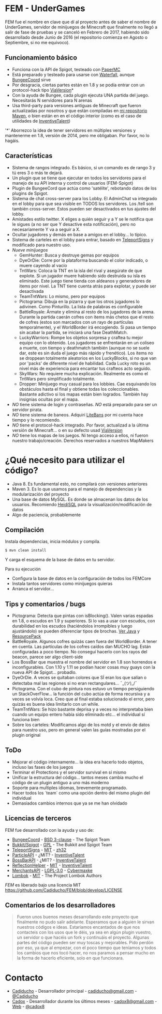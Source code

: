 # FEM - UnderGames

FEM fue el nombre en clave que dí al proyecto antes de saber el nombre de UnderGames, servidor de minijuegos de Minecraft que finalmente no llegó a salir de fase de pruebas y se canceló en Febrero de 2017, habiendo sido desarrollado desde Junio de 2016 (el repositorio comienza en Agosto o Septiembre, si no me equivoco).

## Funcionamiento básico
  - Funciona con la API de Spigot, testeado con [PaperMC](https://github.com/PaperMC/Paper)
  - Está preparado y testeado para usarse con [Waterfall](https://github.com/WaterfallMC/Waterfall), aunque [BungeeCoord](https://github.com/SpigotMC/BungeeCord) sirve
  - Por desgracia, ciertas partes están en 1.8 y se podía entrar con un protocol-hack tipo [ViaVersion](https://github.com/MylesIsCool/ViaVersion)*
  - Con la ayuda de Bungee, cada plugin ejecuta UNA partida del juego. Necesitarás N servidores para N arenas
  - Usa third-party para versiones antiguas de Minecraft que fueron actualizadas por nosotros y que están compiladas en [mi repositorio Maven](https://cadiducho.com/repo), o bien están en en el código interior (como es el caso de utilidades de [InventiveTalent](https://github.com/InventivetalentDev))

'*' Aborrezco la idea de tener servidores en múltiples versiones y mantenerme en 1.8, versión de 2014, pero me obligaban. Por favor, no lo hagáis.

## Características
  - Sistema de rangos integrado. Es básico, si un comando es de rango 3 y tú eres 3 o más te dejará.
  - Un plugin que se tiene que ejecutar en todos los servidores para el manejo de su API interna y control de usuarios (FEM-Spigot)
  - Plugin de BungeeCord que actúa como 'satélite', rebotando datos de los plugins de Spigot.
  - Sistema de chat cross-server para los Lobby. El AdminChat va integrado en el lobby para que sea visible en TODOS los servidores. Los /tell son también cross-server. Estos pueden ser desactivados en tus ajustes del lobby.
  - Amistades estilo twitter. X eliges a quién seguir y a Y se le notifica que le sigues (a no ser que Y desactive esta notificación), pero no necesariamente Y va a seguir a X.
  - Ocultar jugadores y demás en base a amigos en el lobby... lo típico.
  - Sistema de carteles en el lobby para entrar, basado en [TeleportSigns](https://github.com/zh32/TeleportSigns) y modificado para nuestro uso.
  - *Nueve minijuegos*
    - GemHunter: Busca y destruye gemas por equipos
    - DyeOrDie: Corre por la plataforma buscando el color indicado, o muere cayendo al vacío
    - TntWars: Coloca la TNT en la isla del rival y asegúrate de que explote. Si un jugador muere habiendo sido destruida su isla es eliminado. Este juego tiene tienda con aldeanos y generadores de items por nivel. La TNT tiene cuenta atrás para explotar, y puede ser desactivada
    - TeamTntWars: Lo mismo, pero por equipos
    - Pictograma: Dibuja en la pizarra y que los otros jugadores lo adivinen. Como Pinturillo. La lista de palabras es configurable
    - BattleRoyale: Ármate y elimina al resto de los jugadores de la arena. Durante la partida caerán cofres con items más chetos que el resto de cofres (estos son marcados con un rayo de partículas temporalmente), y el WorldBorder irá encogiendo. Si pasa un tiempo sin acabar la partida, se iniciará una fase DeathMatch.
    - LuckyWarriors: Rompe los objetos sorpresa y craftea tu mejor equipo con lo obtenido. Los jugadores se enfrentarán en un coliseo a muerte, con tiempo y deathmatch también (aunque no se suele dar, este es sin duda el juego más rápido y frenético). Los items no se droppean totalmente aleatorios en los LuckyBlocks, si no que van por 'packs' de diferente nivel de habilidad. Cada Lucky roto es un nivel más de experiencia para encantar tus crafteos acto seguido.
    - SkyWars: No requiere mucha explicación. Realmente es como el TntWars pero simplificado totalmente.
    - Dropper: Minijuego muy casual para los lobbies. Cae esquivando los obstáculos hasta el final y obtiene todas los coleccionables. Bastante adictivo si los mapas están bien logrados. También hay insignias ocultas por el mapa.
  - *NO* tiene sistema de login y contraseñas. *NO* está preparado para ser un servidor pirata.
  - *NO* tiene sistema de baneos. Adquirí [LiteBans](https://www.spigotmc.org/resources/litebans.3715/) por mi cuenta hace tiempo y lo recomiendo.
  - *NO* tiene el protocol-hack integrado. Por favor, actualizad a la última versión de Minecraft... o en su defecto usad [ViaVersion](https://github.com/MylesIsCool/ViaVersion)
  - *NO* tiene los mapas de los juegos. Ni tengo acceso a ellos, ni fueron nuestro trabajo/creación. Derechos reservados a nuestros MapMakers
# ¿Qué necesito para utilizar el código?

  - Java 8. Es fundamental esto, no compilará con versiones anteriores
  - Maven 3. Es lo que usamos para el manejo de dependencias y la modularización del proyecto
  - Una base de datos MySQL. Es donde se almacenan los datos de los usuarios. Recomiendo [HeidiSQL](https://www.heidisql.com/) para la visualización/modificación de datos
  - Algo de paciencia, probablemente

## Compilación

Instala dependencias, inicia módulos y compila.

```sh
$ mvn clean install
```

Y carga el esquema de la base de datos en tu servidor.

Para su ejecución
* Configura la base de datos en la configuración de todos los FEMCore
* Instala tantos servidores como minijuegos quieras
* Arranca el servidor...

## Tips y comentarios / bugs
* Pictograma: Detecta que pintas con isBlocking(). Valen varias espadas en 1.8, o escudos en 1.9 y superiores. Si lo vas a usar con escudos, con durabilidad en los escudos (haciéndolos irrompibles y luego ajustándolo) se pueden diferenciar tipos de brochas. [Ver Java](https://github.com/Cadiducho/FEM/blob/82eb585797f24a80a644528a9f665923949ba7de/FEM-Pictograma/src/com/cadiducho/fem/pic/listener/GameListener.java#L45) y [ResourcePack](https://www.spigotmc.org/wiki/custom-item-models-in-1-9-and-up/)
* BattleRoyale. Algunos cofres quizás caen fuera del WorldBorder. A tener en cuenta. Las partículas de los cofres caídos dan MUCHO lag. Están configuradas a poco tiempo. No conseguí hacerlo con los rayos del beacon, parece ser algo client-side
* Los BossBar que muestra el nombre del servidor en 1.8 son horrendos e inconfigurables. Con 1.10 y 1.11 se podían hacer cosas muy guays con la nueva API de Spigot... probadlo.
* DyeOrDie. A veces se quitaban colores que SÍ eran los que salían o detectaba mal las regiones si no eran rectangulares... ¯\_(ツ)_/¯
* Pictograma. Con el cubo de pintura nos estuvo un tiempo persiguiendo un StackOverFlow... la función del cubo actúa de forma recursiva y a veces se volvía loca. Creo que al final estaba solucionado el error, pero quizás es buena idea limitarlo con un while.
* TeamTntWars: Se hizo bastante deprisa y a veces no interpretaba bien cuando un equipo entero había sido eliminado etc... el individual sí funciona bien
* Sobre los carteles: Modificamos algo de los motd y el envío de datos para nuestro uso, pero en general valen las guías mostradas por el plugin original

## ToDo
 - Mejorar el código internamente... la idea era hacerlo todo objetos, incluso las fases de los juegos
 - Terminar el Protections y el servidor survival en sí mismo
 - Unificar la estructura del código... tantos meses cambia mucho el código de un plugin antiguo a uno más moderno
 - Soporte para multiples idiomas, brevemente programado.
 - Hacer todos los ´team´ como una opción dentro del mismo plugin del individual
 - Demasiados cambios internos que ya se me han olvidado

## Licencias de terceros

FEM fue desarrollado con la ayuda y uso de:
* [BungeeCoord](https://github.com/SpigotMC/BungeeCord) - [BSD 3-clause](https://github.com/SpigotMC/BungeeCord/blob/master/LICENSE) - The Spigot Team
* [Bukkit/Spigot](https://hub.spigotmc.org/stash/projects/SPIGOT) - [GPL](https://hub.spigotmc.org/stash/projects/SPIGOT/repos/bukkit/browse/LICENCE.txt) - The Bukkit and Spigot Team
* [TeleportSigns](https://github.com/zh32/TeleportSigns) - [MIT](https://github.com/zh32/TeleportSigns/blob/development/LICENSE) - [zh32](https://github.com/zh32/)
* [ParticleAPI](https://github.com/InventivetalentDev/ParticleAPI) - ¿MIT? - [InventiveTalent](https://github.com/InventivetalentDev)
* [BossBarAPI](https://github.com/InventivetalentDev/BossBarAPI) - ¿MIT? - [InventiveTalent](https://github.com/InventivetalentDev)
* [ReflectionHelper](https://github.com/InventivetalentDev/ReflectionHelper) - [MIT](https://github.com/InventivetalentDev/ReflectionHelper/blob/master/LICENSE) - [InventiveTalent](https://github.com/InventivetalentDev)
* [MerchantsAPI](https://github.com/Cybermaxke/MerchantsAPI) - [LGPL-3.0](https://github.com/Cybermaxke/MerchantsAPI/blob/master/LICENSE.txt) - [Cybermaxke](https://github.com/Cybermaxke)
* [Lombok](https://projectlombok.org/) - [MIT](https://opensource.org/licenses/mit-license.php) - The Project Lombok Authors

*FEM* es liberado bajo una licencia MIT https://github.com/Cadiducho/FEM/blob/develop/LICENSE

## Comentarios de los desarrolladores

> Fueron unos buenos meses desarrollando este proyecto que finalmente no pudo salir adelante. Esperamos que a alguien le sirvan nuestros códigos e ideas. Estaríamos encantados de que nos contacteis con los usos que le déis, ya sea en algún plugin vuestro, un servidor o que hacéis un fork y continuáis el proyecto.
> Algunas partes del código pueden ser muy toscas y mejorables. Pido perdón por eso, ya que al empezar, con el poco tiempo que teníamos y todos los cambios que nos tocó hacer, no nos paramos a pensar mucho en la forma de hacerlo eficiente, solo en que funcionara.

# Contacto
* [Cadiducho](https://github.com/Cadiducho) - Desarrollador principal - cadiducho@gmail.com - [@Cadiducho](https://twitter.com/Cadiducho)
* [Cadox](https://github.com/cadox8) - Desarrollador durante los últimos meses - cadox8@gmail.com - [Web](http://cadox8.me) - [@cadox8](https://twitter.com/cadox8)

